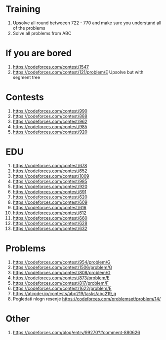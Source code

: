 # Training
  1. Upsolve all round betweeen 722 - 770 and make sure you understand all of the problems
  2. Solve all problems from ABC 
# If you are bored
  1. https://codeforces.com/contest/1547
  2. https://codeforces.com/contest/121/problem/E Upsolve but with segment tree

# Contests
  1. https://codeforces.com/contest/990
  2. https://codeforces.com/contest/888
  3. https://codeforces.com/contest/962
  4. https://codeforces.com/contest/985
  5. https://codeforces.com/contest/920
# EDU
  1. https://codeforces.com/contest/678
  2. https://codeforces.com/contest/652
  3. https://codeforces.com/contest/1009
  4. https://codeforces.com/contest/985
  5. https://codeforces.com/contest/920
  6. https://codeforces.com/contest/691
  7. https://codeforces.com/contest/620
  8. https://codeforces.com/contest/609
  9. https://codeforces.com/contest/616
  10. https://codeforces.com/contest/612
  11. https://codeforces.com/contest/660
  12. https://codeforces.com/contest/628
  13. https://codeforces.com/contest/632
  

# Problems
  1. https://codeforces.com/contest/954/problem/G
  2. https://codeforces.com/contest/1506/problem/G
  3. https://codeforces.com/contest/808/problem/G
  4. https://codeforces.com/contest/873/problem/E
  5. https://codeforces.com/contest/817/problem/F
  6. https://codeforces.com/contest/1622/problem/E
  7. https://atcoder.jp/contests/abc219/tasks/abc219_g
  8. Pogledati nlogn resenje https://codeforces.com/problemset/problem/14/
# Other
  1. https://codeforces.com/blog/entry/99270?#comment-880626

